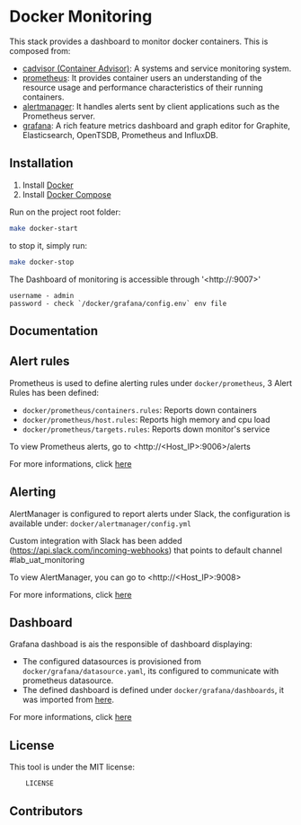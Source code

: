 Docker Monitoring
=================

This stack provides a dashboard to monitor docker containers. This is composed from:

- [cadvisor (Container Advisor)][0]: A systems and service monitoring system.
- [prometheus][1]: It provides container users an understanding of the resource usage and performance characteristics of their running containers.
- [alertmanager][2]: It handles alerts sent by client applications such as the Prometheus server.
- [grafana][3]: A rich feature metrics dashboard and graph editor for Graphite, Elasticsearch, OpenTSDB, Prometheus and InfluxDB.

Installation
------------

1. Install [Docker](https://docs.docker.com/engine/installation/linux/docker-ce/ubuntu/)
2. Install [Docker Compose](https://docs.docker.com/engine/installation/linux/docker-ce/ubuntu/)

Run on the project root folder:

```bash
make docker-start
```

to stop it, simply run:

```bash
make docker-stop
```

The Dashboard of monitoring is accessible through '<http://<Host IP>:9007>'

    username - admin
    password - check `/docker/grafana/config.env` env file

Documentation
-------------

## Alert rules

Prometheus is used to define alerting rules under `docker/prometheus`, 3 Alert Rules has been defined:

- `docker/prometheus/containers.rules`: Reports down containers
- `docker/prometheus/host.rules`: Reports high memory and cpu load
- `docker/prometheus/targets.rules`: Reports down monitor's service

To view Prometheus alerts, go to <http://<Host_IP>:9006>/alerts

For more informations, click [here][7]

## Alerting

AlertManager is configured to report alerts under Slack, the configuration is available under: `docker/alertmanager/config.yml`

Custom integration with Slack has been added (https://api.slack.com/incoming-webhooks) that points to default channel #lab_uat_monitoring

To view AlertManager, you can go to <http://<Host_IP>:9008>

For more informations, click [here][6]

## Dashboard

Grafana dashboad is ais the responsible of dashboard displaying:

- The configured datasources is provisioned from `docker/grafana/datasource.yaml`, its configured to communicate with prometheus datasource.
- The defined dashboard is defined under `docker/grafana/dashboards`, it was imported from [here][4].

For more informations, click [here][5]

License
-------

This tool is under the MIT license:

```
    LICENSE
```

Contributors
------------


[0]: https://github.com/google/cadvisor
[1]: https://github.com/prometheus/prometheus
[2]: https://github.com/prometheus/alertmanager
[3]: https://github.com/grafana/grafana
[4]: https://grafana.com/dashboards/193
[5]: https://grafana.com/docs/administration/provisioning/
[6]: https://prometheus.io/docs/alerting/configuration/
[7]: https://prometheus.io/docs/prometheus/latest/configuration/alerting_rules/
